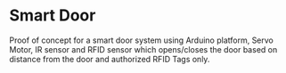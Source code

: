 # Smart Door

Proof of concept for a smart door system using Arduino platform, Servo Motor, IR sensor and RFID sensor which opens/closes the door based on distance from the door and authorized RFID Tags only.